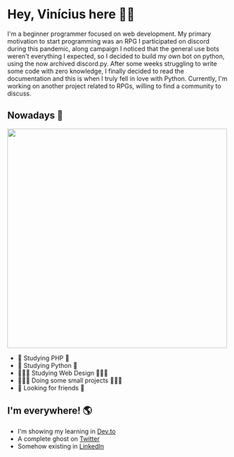 
# Hey, Vinícius here ✌🏽
I'm a beginner programmer focused on web development. My primary motivation to start programming was an RPG I participated on discord during this pandemic, along campaign I noticed that the general use bots weren't everything I expected, so I decided to build my own bot on python, using the now archived discord.py. After some weeks struggling to write some code with zero knowledge, I finally decided to read the documentation and this is when I truly fell in love with Python. Currently, I'm working on another project related to RPGs, willing to find a community to discuss.

## Nowadays 📅
<img width="500em" src="https://github-readme-stats.vercel.app/api/top-langs/?username=ViniciusIth&layout=compact&langs_count=7&theme=vue&hide_border=true"/>
  
- 🐘 Studying PHP 🐘
- 🐍 Studying Python 🐍
- 🧑🏽‍🎨 Studying Web Design 🧑🏽‍🎨
- 🧑🏽‍💻 Doing some small projects 🧑🏽‍💻
- 🤖 Looking for friends 🤖

## I'm everywhere! 🌎
- I'm showing my learning in <a href="https://dev.to/vinic">Dev.to</a>
- A complete ghost on <a href="https://twitter.com/viniciusithalo">Twitter</a>
- Somehow existing in <a href="https://www.linkedin.com/in/vin%C3%ADcius-%C3%ADthalo/">LinkedIn</a>


<!--
**ViniciusIth/ViniciusIth** is a ✨ _special_ ✨ repository because its `README.md` (this file) appears on your GitHub profile.

Here are some ideas to get you started:

- 🔭 I’m currently working on ...
- 🌱 I’m currently learning ...
- 👯 I’m looking to collaborate on ...
- 🤔 I’m looking for help with ...
- 💬 Ask me about ...
- 📫 How to reach me: ...
- 😄 Pronouns: ...
- ⚡ Fun fact: ...
-->

